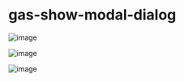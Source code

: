 # gas-show-modal-dialog

![image](https://user-images.githubusercontent.com/1501327/187117954-f3afec91-518d-4451-8eed-97d5dd67ad9d.png)

![image](https://user-images.githubusercontent.com/1501327/187117858-a281f1e4-53d0-4a19-b837-3ce6b3749d28.png)

![image](https://user-images.githubusercontent.com/1501327/187117807-68da5cb1-db08-4f12-94b9-a5a6a6c27b50.png)

